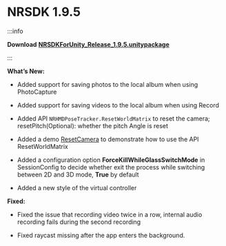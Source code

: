 # NRSDK 1.9.5

:::info

**Download** [**NRSDKForUnity_Release_1.9.5.unitypackage**](https://public-resource.xreal.com/download/NRSDKForUnity_Release_1.9.5/NRSDKForUnity_Release_1.9.5.unitypackage)

:::

**What’s New:**


- Added support for saving photos to the local album when using PhotoCapture


- Added support for saving videos to the local album when using Record


- Added API `NRHMDPoseTracker.ResetWorldMatrix` to reset the camera; resetPitch(Optional): whether the pitch Angle is reset


- Added a demo [ResetCamera](https://app.gitbook.com/o/n9Gz0qLyZFcBAT9F8hDM/s/yXoV7SMVFQhr75lOIoQv/development/miscellaneous/reset-camera) to demonstrate how to use the API ResetWorldMatrix


- Added a configuration option **ForceKillWhileGlassSwitchMode** in SessionConfig to decide whether exit the process while switching between 2D and 3D mode, **True** by default


- Added a new style of the virtual controller

**Fixed:**


- Fixed the issue that recording video twice in a row, internal audio recording fails during the second recording


- Fixed raycast missing after the app enters the background.
